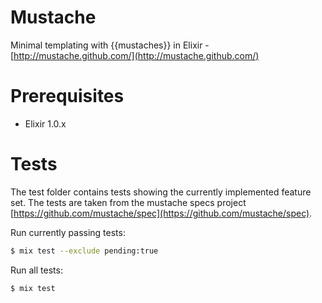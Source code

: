 Mustache
========

Minimal templating with {{mustaches}} in Elixir - [http://mustache.github.com/](http://mustache.github.com/)

Prerequisites
=============

- Elixir 1.0.x


Tests
=====

The test folder contains tests showing the currently implemented feature set. The tests are taken from the mustache specs
project [https://github.com/mustache/spec](https://github.com/mustache/spec).

Run currently passing tests:

```bash
$ mix test --exclude pending:true
```

Run all tests:

```bash
$ mix test
```
